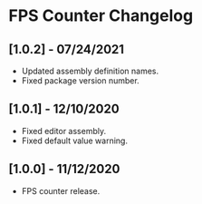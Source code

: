 # FPS Counter Changelog

## [1.0.2] - 07/24/2021
- Updated assembly definition names.
- Fixed package version number.

## [1.0.1] - 12/10/2020
- Fixed editor assembly.
- Fixed default value warning.

## [1.0.0] - 11/12/2020
- FPS counter release.
